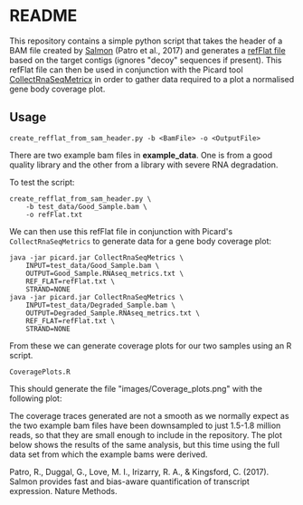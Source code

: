 # README

This repository contains a simple python script that takes the header of a BAM file created by [Salmon](https://combine-lab.github.io/salmon/) (Patro et al., 2017) and generates
a [refFlat file](http://genome.ucsc.edu/cgi-bin/hgTables?hgsid=1220235277_SJWvNhqI4wCU4FbY6LcxOLoaaC5l&hgta_doSchemaDb=macFas5&hgta_doSchemaTable=refFlat) based on the target
contigs (ignores "decoy" sequences if present). This refFlat file can then be
used in conjunction with the Picard tool
[CollectRnaSeqMetricx](https://broadinstitute.github.io/picard/command-line-overview.html#CollectRnaSeqMetrics)
in order to gather data required to a plot a normalised gene body coverage plot.

## Usage

```
create_refflat_from_sam_header.py -b <BamFile> -o <OutputFile>
```

There are two example bam files in **example_data**. One is from a good quality
library and the other from a library with severe RNA degradation.

To test the script:

```
create_refflat_from_sam_header.py \
    -b test_data/Good_Sample.bam \
    -o refFlat.txt
```

We can then use this refFlat file in conjunction with Picard's
`CollectRnaSeqMetrics` to generate data for a gene body coverage plot:

```
java -jar picard.jar CollectRnaSeqMetrics \
    INPUT=test_data/Good_Sample.bam \
    OUTPUT=Good_Sample.RNAseq_metrics.txt \
    REF_FLAT=refFlat.txt \
    STRAND=NONE
java -jar picard.jar CollectRnaSeqMetrics \
    INPUT=test_data/Degraded_Sample.bam \
    OUTPUT=Degraded_Sample.RNAseq_metrics.txt \
    REF_FLAT=refFlat.txt \
    STRAND=NONE
```

From these we can generate coverage plots for our two samples using an
R script.

```
CoveragePlots.R
```

This should generate the file "images/Coverage_plots.png" with the following
plot:

[](images/Coverage_plots.png)

The coverage traces generated are not a smooth as we normally expect as the two 
example bam files have been downsampled to just 1.5-1.8 million reads, so that
they are small enough to include in the repository. The plot below shows the 
results of the same analysis, but this time using the full data set from which 
the example bams were derived.

[](images/Coverage_plots.full_data.png)







Patro, R., Duggal, G., Love, M. I., Irizarry, R. A., & Kingsford, C. (2017).
Salmon provides fast and bias-aware quantification of transcript expression.
Nature Methods.
